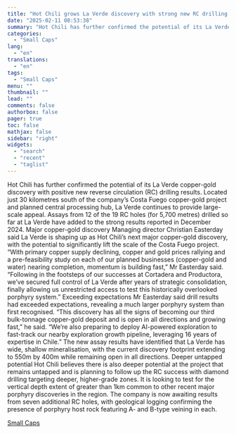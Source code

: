 ```yaml
---
title: "Hot Chili grows La Verde discovery with strong new RC drilling results"
date: "2025-02-11 08:53:38"
summary: "Hot Chili has further confirmed the potential of its La Verde copper-gold discovery with positive new reverse circulation (RC) drilling results. Located just 30 kilometres south of the company’s Costa Fuego copper-gold project and planned central processing hub, La Verde continues to provide large-scale appeal. Assays from 12 of the..."
categories:
  - "Small Caps"
lang:
  - "en"
translations:
  - "en"
tags:
  - "Small Caps"
menu: ""
thumbnail: ""
lead: ""
comments: false
authorbox: false
pager: true
toc: false
mathjax: false
sidebar: "right"
widgets:
  - "search"
  - "recent"
  - "taglist"
---
```


Hot Chili has further confirmed the potential of its La Verde copper-gold discovery with positive new reverse circulation (RC) drilling results. Located just 30 kilometres south of the company’s Costa Fuego copper-gold project and planned central processing hub, La Verde continues to provide large-scale appeal. Assays from 12 of the 19 RC holes (for 5,700 metres) drilled so far at La Verde have added to the strong results reported in December 2024. Major copper-gold discovery Managing director Christian Easterday said La Verde is shaping up as Hot Chili’s next major copper-gold discovery, with the potential to significantly lift the scale of the Costa Fuego project. “With primary copper supply declining, copper and gold prices rallying and a pre-feasibility study on each of our planned businesses (copper-gold and water) nearing completion, momentum is building fast,” Mr Easterday said. “Following in the footsteps of our successes at Cortadera and Productora, we’ve secured full control of La Verde after years of strategic consolidation, finally allowing us unrestricted access to test this historically overlooked porphyry system.” Exceeding expectations Mr Easterday said drill results had exceeded expectations, revealing a much larger porphyry system than first recognised. “This discovery has all the signs of becoming our third bulk-tonnage copper-gold deposit and is open in all directions and growing fast,” he said. “We’re also preparing to deploy AI-powered exploration to fast-track our nearby exploration growth pipeline, leveraging 16 years of expertise in Chile.” The new assay results have identified that La Verde has wide, shallow mineralisation, with the current discovery footprint extending to 550m by 400m while remaining open in all directions. Deeper untapped potential Hot Chili believes there is also deeper potential at the project that remains untapped and is planning to follow up the RC success with diamond drilling targeting deeper, higher-grade zones. It is looking to test for the vertical depth extent of greater than 1km common to other recent major porphyry discoveries in the region. The company is now awaiting results from seven additional RC holes, with geological logging confirming the presence of porphyry host rock featuring A- and B-type veining in each.

[Small Caps](https://www.tradingview.com/news/smallcaps:df4d8c426094b:0-hot-chili-grows-la-verde-discovery-with-strong-new-rc-drilling-results/)
